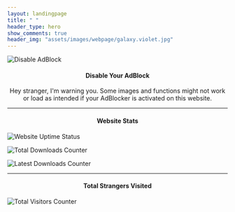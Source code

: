 ```yaml
---
layout: landingpage
title: " "
header_type: hero
show_comments: true
header_img: "assets/images/webpage/galaxy.violet.jpg"
---
```


![Disable AdBlock](assets/images/webpage/disable.adblock.png)

<h4> <p align="center"> Disable Your AdBlock </p> </h4>
<p align="center">
Hey stranger, I'm warning you. Some images and functions might not work or load as intended if your AdBlocker is activated on this website.
</p>

---

<h4> <p align="center"> Website Stats </p> </h4>

![Website Uptime Status](https://rb.gy/hsmjxp)

![Total Downloads Counter](https://rb.gy/fuq958)

![Latest Downloads Counter](https://rb.gy/yqsa1y)

---

<h4> <p align="center"> Total Strangers Visited </p> </h4>

![Total Visitors Counter](https://rb.gy/fex4mx)
